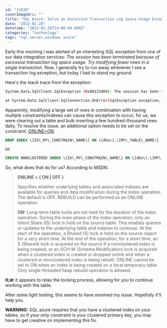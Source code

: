 ```yaml
---
id: "11030"
coverImageUri: ""
title: "SQL Azure: Solve an Excessive Transaction Log Space Usage Exception"
date: "2013-02-28"
datetime: "2013-02-28T14:00:04.000Z"
categories: "technology"
tags: "sql server,windows azure"
---
```


Early this morning I was alerted of an interesting SQL exception from one of our data integration services: _The session has been terminated because of excessive transaction log space usage. Try modifying fewer rows in a single transaction._ Now, I generally try to run away whenever I see a transaction log exception, but today I had to stand my ground.

Here's the stack trace from the exception:

```bash
System.Data.SqlClient.SqlException (0x80131904): The session has been terminated because of excessive transaction log space usage. Try modifying fewer rows in a single transaction. A severe error occurred on the current command. The results, if any, should be discarded.

at System.Data.SqlClient.SqlConnection.OnError(SqlException exception, Boolean breakConnection) at System.Data.SqlClient.TdsParser.ThrowExceptionAndWarning() at System.Data.SqlClient.TdsParser.Run(RunBehavior runBehavior, SqlCommand cmdHandler, SqlDataReader dataStream, BulkCopySimpleResultSet bulkCopyHandler, TdsParserStateObject stateObj) at System.Data.SqlClient.SqlBulkCopy.WriteToServerInternal() at System.Data.SqlClient.SqlBulkCopy.WriteRowSourceToServer(Int32 columnCount) at System.Data.SqlClient.SqlBulkCopy.WriteToServer(DataRow\[\] rows) 
```

Apparently, modifying a large set of rows in combination with having multiple constraints/indexes can cause this exception to occur; for us, we were clearing out a table and bulk inserting a few hundred-thousand rows daily. To resolve the issue, an additional option needs to be set on the constraint: [ONLINE=ON](http://msdn.microsoft.com/en-us/library/ms190273.aspx).

```sql
DROP INDEX \[IX\_MY\_CONSTRAIN\_NAME\] ON \[dbo\].\[MY\_TABLE\_NAME\]

GO

CREATE NONCLUSTERED INDEX \[IX\_MY\_CONSTRAIN\_NAME\] ON \[dbo\].\[MY\_TABLE\_NAME\] ( \[MyColumn\] ASC ) WITH ( PAD\_INDEX = OFF, STATISTICS\_NORECOMPUTE = OFF, SORT\_IN\_TEMPDB = OFF, DROP\_EXISTING = OFF, ALLOW\_ROW\_LOCKS = ON, ALLOW\_PAGE\_LOCKS = ON, -- By default, the following was set to OFF, switching it to ON to improve performance ONLINE = ON, ) GO
```

So, what does that do for us? According to MSDN:

> **ONLINE = { ON | OFF }**
> 
> Specifies whether underlying tables and associated indexes are available for queries and data modification during the index operation. The default is OFF. REBUILD can be performed as an ONLINE operation.

> **ON:** Long-term table locks are not held for the duration of the index operation. During the main phase of the index operation, only an Intent Share (IS) lock is held on the source table. This enables queries or updates to the underlying table and indexes to continue. At the start of the operation, a Shared (S) lock is held on the source object for a very short time. At the end of the operation, for a short time, an S (Shared) lock is acquired on the source if a nonclustered index is being created; or an SCH-M (Schema Modification) lock is acquired when a clustered index is created or dropped online and when a clustered or nonclustered index is being rebuilt. ONLINE cannot be set to ON when an index is being created on a local temporary table. Only single-threaded heap rebuild operation is allowed.

**tl;dr** it appears to relax the locking process, allowing for you to continue working with the table.

After some light testing, this seems to have resolved my issue. Hopefully it'll help you.

**WARNING:** SQL azure requires that you have a clustered index on your tables, so if your only constraint is your clustered primary key, you may have to get creative on implementing this fix.
